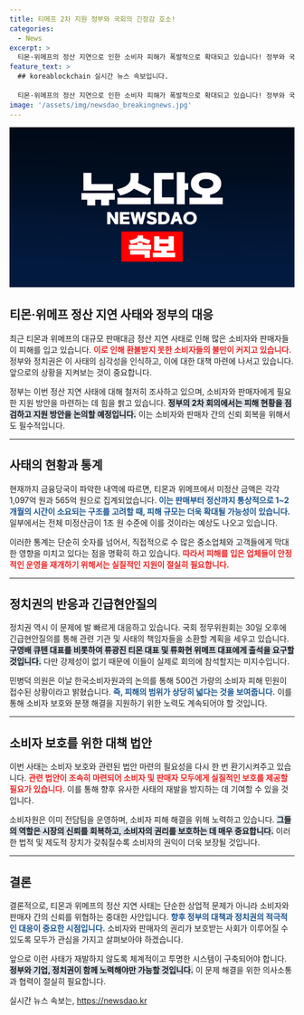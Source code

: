 ```yaml
---
title: 티메프 2차 지원 정부와 국회의 긴장감 호소!
categories:
  - News
excerpt: >
  티몬·위메프의 정산 지연으로 인한 소비자 피해가 폭발적으로 확대되고 있습니다! 정부와 국회가 긴급 대책 논의에 나서며, 사태 책임자 소환도 예정되어 있어 귀추가 주목됩니다!
feature_text: >
  ## koreablockchain 실시간 뉴스 속보입니다.

  티몬·위메프의 정산 지연으로 인한 소비자 피해가 폭발적으로 확대되고 있습니다! 정부와 국회가 긴급 대책 논의에 나서며, 사태 책임자 소환도 예정되어 있어 귀추가 주목됩니다!
image: '/assets/img/newsdao_breakingnews.jpg'
---
```


<p><img src="/assets/img/newsdao_breakingnews.jpg" alt="koreablockchain 속보" /></p>

<h2 data-ke-size="size26">티몬·위메프 정산 지연 사태와 정부의 대응</h2>

<p data-ke-size="size16">최근 티몬과 위메프의 대규모 판매대금 정산 지연 사태로 인해 많은 소비자와 판매자들이 피해를 입고 있습니다. <b><span style="color: #ee2323;">이로 인해 환불받지 못한 소비자들의 불만이 커지고 있습니다.</span></b> 정부와 정치권은 이 사태의 심각성을 인식하고, 이에 대한 대책 마련에 나서고 있습니다. 앞으로의 상황을 지켜보는 것이 중요합니다.</p>

<p data-ke-size="size16">정부는 이번 정산 지연 사태에 대해 철저히 조사하고 있으며, 소비자와 판매자에게 필요한 지원 방안을 마련하는 데 힘을 쏽고 있습니다. <b><span style="background-color: #21538527;">정부의 2차 회의에서는 피해 현황을 점검하고 지원 방안을 논의할 예정입니다.</span></b> 이는 소비자와 판매자 간의 신뢰 회복을 위해서도 필수적입니다.</p>

<hr>

<h2 data-ke-size="size26">사태의 현황과 통계</h2>

<p data-ke-size="size16">현재까지 금융당국이 파악한 내역에 따르면, 티몬과 위메프에서 미정산 금액은 각각 1,097억 원과 565억 원으로 집계되었습니다. <b><span style="color: #1a5490;">이는 판매부터 정산까지 통상적으로 1~2개월의 시간이 소요되는 구조를 고려할 때, 피해 규모는 더욱 확대될 가능성이 있습니다.</span></b> 일부에서는 전체 미정산금이 1조 원 수준에 이를 것이라는 예상도 나오고 있습니다.</p>

<p data-ke-size="size16">이러한 통계는 단순히 숫자를 넘어서, 직접적으로 수 많은 중소업체와 고객들에게 막대한 영향을 미치고 있다는 점을 명확히 하고 있습니다. <b><span style="color: #ee2323;">따라서 피해를 입은 업체들이 안정적인 운영을 재개하기 위해서는 실질적인 지원이 절실히 필요합니다.</span></b></p>

<hr>

<h2 data-ke-size="size26">정치권의 반응과 긴급현안질의</h2>

<p data-ke-size="size16">정치권 역시 이 문제에 발 빠르게 대응하고 있습니다. 국회 정무위원회는 30일 오후에 긴급현안질의를 통해 관련 기관 및 사태의 책임자들을 소환할 계획을 세우고 있습니다. <b><span style="background-color: #21538527;">구영배 큐텐 대표를 비롯하여 류광진 티몬 대표 및 류화현 위메프 대표에게 출석을 요구할 것입니다.</span></b> 다만 강제성이 없기 때문에 이들이 실제로 회의에 참석할지는 미지수입니다.</p>

<p data-ke-size="size16">민병덕 의원은 이날 한국소비자원과의 논의를 통해 500건 가량의 소비자 피해 민원이 접수된 상황이라고 밝혔습니다. <b><span style="color: #1a5490;">즉, 피해의 범위가 상당히 넓다는 것을 보여줍니다.</span></b> 이를 통해 소비자 보호와 분쟁 해결을 지원하기 위한 노력도 계속되어야 할 것입니다.</p>

<hr>

<h2 data-ke-size="size26">소비자 보호를 위한 대책 법안</h2>

<p data-ke-size="size16">이번 사태는 소비자 보호와 관련된 법안 마련의 필요성을 다시 한 번 환기시켜주고 있습니다. <b><span style="color: #ee2323;">관련 법안이 조속히 마련되어 소비자 및 판매자 모두에게 실질적인 보호를 제공할 필요가 있습니다.</span></b> 이를 통해 향후 유사한 사태의 재발을 방지하는 데 기여할 수 있을 것입니다.</p>

<p data-ke-size="size16">소비자원은 이미 전담팀을 운영하며, 소비자 피해 해결을 위해 노력하고 있습니다. <b><span style="background-color: #21538527;">그들의 역할은 시장의 신뢰를 회복하고, 소비자의 권리를 보호하는 데 매우 중요합니다.</span></b> 이러한 법적 및 제도적 장치가 갖춰질수록 소비자의 권익이 더욱 보장될 것입니다.</p>

<hr>

<h2 data-ke-size="size26">결론</h2>

<p data-ke-size="size16">결론적으로, 티몬과 위메프의 정산 지연 사태는 단순한 상업적 문제가 아니라 소비자와 판매자 간의 신뢰를 위협하는 중대한 사안입니다. <b><span style="color: #1a5490;">향후 정부의 대책과 정치권의 적극적인 대응이 중요한 시점입니다.</span></b> 소비자와 판매자의 권리가 보호받는 사회가 이루어질 수 있도록 모두가 관심을 가지고 살펴보아야 하겠습니다.</p>

<p data-ke-size="size16">앞으로 이런 사태가 재발하지 않도록 체계적이고 투명한 시스템이 구축되어야 합니다. <b><span style="background-color: #21538527;">정부와 기업, 정치권이 함께 노력해야만 가능할 것입니다.</span></b> 이 문제 해결을 위한 의사소통과 협력이 절실히 필요합니다.</p>
실시간 뉴스 속보는, <a href="https://newsdao.kr" rel="dofollow">https://newsdao.kr</a>


